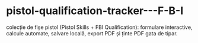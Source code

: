 # pistol-qualification-tracker---F-B-I
colecție de fișe pistol (Pistol Skills + FBI Qualification): formulare interactive, calcule automate, salvare locală, export PDF și ținte PDF gata de tipar.
